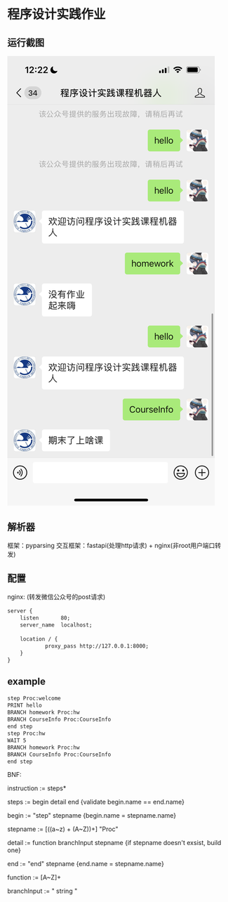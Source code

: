 # 程序设计实践作业

## 运行截图

![1](asset/docs/IMG_0412.PNG)

## 解析器

框架：pyparsing
交互框架：fastapi(处理http请求) + nginx(非root用户端口转发)

## 配置

nginx:
(转发微信公众号的post请求)
```
server {
    listen       80;
    server_name  localhost;

    location / {
            proxy_pass http://127.0.0.1:8000;
    }
}
```

## example

```
step Proc:welcome
PRINT hello
BRANCH homework Proc:hw
BRANCH CourseInfo Proc:CourseInfo
end step
step Proc:hw
WAIT 5
BRANCH homework Proc:hw
BRANCH CourseInfo Proc:CourseInfo
end step
```

BNF:

instruction := steps*

steps       := begin detail end {validate begin.name == end.name}

begin       := "step" stepname {begin.name = stepname.name}

stepname    := [((a~z) + (A~Z))+] "Proc"

detail      := function branchInput stepname {if stepname doesn't exsist, build one} 

end         := "end" stepname {end.name = stepname.name}

function    := \[A~Z]+

branchInput := " string "